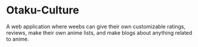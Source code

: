 # Otaku-Culture
A web application where weebs can give their own customizable ratings, reviews, make their own anime lists, and make blogs about anything related to anime.
